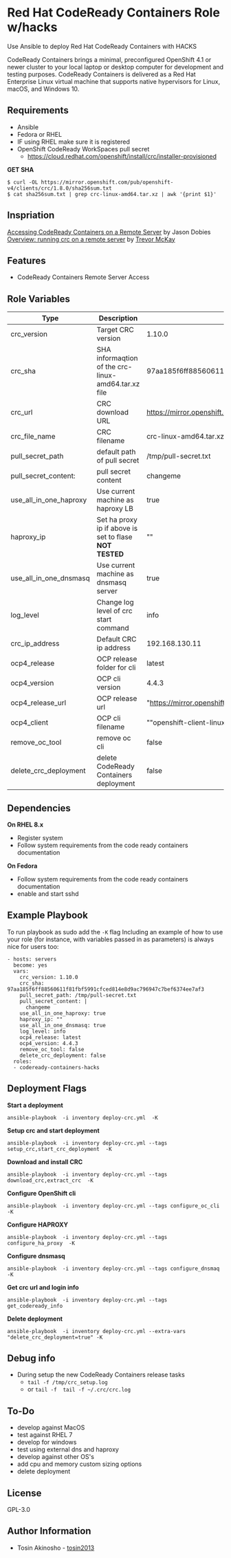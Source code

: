 Red Hat CodeReady Containers Role w/hacks
=========

Use Ansible to deploy Red Hat CodeReady Containers with HACKS

CodeReady Containers brings a minimal, preconfigured OpenShift 4.1 or newer cluster to your local laptop or desktop computer for development and testing purposes. CodeReady Containers is delivered as a Red Hat Enterprise Linux virtual machine that supports native hypervisors for Linux, macOS, and Windows 10.

Requirements
------------

*  Ansible 
*  Fedora or RHEL 
* IF using RHEL make sure it is registered
* OpenShift CodeReady WorkSpaces  pull secret 
  * https://cloud.redhat.com/openshift/install/crc/installer-provisioned

**GET SHA** 
```
$ curl -OL https://mirror.openshift.com/pub/openshift-v4/clients/crc/1.8.0/sha256sum.txt
$ cat sha256sum.txt | grep crc-linux-amd64.tar.xz | awk '{print $1}'
```

Inspriation 
--------------
[Accessing CodeReady Containers on a Remote Server](https://www.openshift.com/blog/accessing-codeready-containers-on-a-remote-server/) by Jason Dobies  
[Overview: running crc on a remote server](https://gist.github.com/tmckayus/8e843f90c44ac841d0673434c7de0c6a) by [Trevor McKay](https://gist.github.com/tmckayus)

Features
--------
* CodeReady Containers Remote Server Access

Role Variables
--------------

Type  | Description  | Default Value
--|---|--
crc_version  | Target CRC version  | 1.10.0
crc_sha      | SHA informaqtion of the crc-linux-amd64.tar.xz file | 97aa185f6ff88560611f81fbf5991cfced814e8d9ac796947c7bef6374ee7af3
crc_url      |  CRC download URL | https://mirror.openshift.com/pub/openshift-v4/clients/crc/
crc_file_name  | CRC filename  | crc-linux-amd64.tar.xz
pull_secret_path | default path of pull secret | /tmp/pull-secret.txt
pull_secret_content: | pull secret content     |  changeme
use_all_in_one_haproxy | Use current machine as haproxy LB | true
haproxy_ip             | Set ha proxy ip if above is set to flase **NOT TESTED**| ""
use_all_in_one_dnsmasq | Use current machine as dnsmasq server | true
log_level              | Change log level of crc start command | info
crc_ip_address | Default CRC ip address| 192.168.130.11
ocp4_release  | OCP release folder for cli | latest
ocp4_version   | OCP cli version | 4.4.3
ocp4_release_url | OCP release url | "https://mirror.openshift.com/pub/openshift-v4/clients/ocp/{{ ocp4_release }}/"
ocp4_client | OCP cli filename | ""openshift-client-linux-{{ ocp4_version }}.tar.gz"
remove_oc_tool | remove oc cli  | false
delete_crc_deployment | delete CodeReady Containers deployment  | false

Dependencies
------------

**On RHEL 8.x**
* Register system
* Follow system requirements from the code ready containers documentation 

**On Fedora**
* Follow system requirements from the code ready containers documentation 
* enable and start sshd

Example Playbook
----------------
To run playbook as sudo add the `-K` flag 
Including an example of how to use your role (for instance, with variables passed in as parameters) is always nice for users too:
```
- hosts: servers
  become: yes
  vars:
    crc_version: 1.10.0
    crc_sha: 97aa185f6ff88560611f81fbf5991cfced814e8d9ac796947c7bef6374ee7af3
    pull_secret_path: /tmp/pull-secret.txt
    pull_secret_content: |
      changeme
    use_all_in_one_haproxy: true
    haproxy_ip: ""
    use_all_in_one_dnsmasq: true 
    log_level: info
    ocp4_release: latest
    ocp4_version: 4.4.3
    remove_oc_tool: false
    delete_crc_deployment: false
  roles:
  - codeready-containers-hacks
```

Deployment Flags
---------------
**Start a deployment**
```
ansible-playbook  -i inventory deploy-crc.yml  -K
```

**Setup crc and start deployment**
```
ansible-playbook  -i inventory deploy-crc.yml --tags setup_crc,start_crc_deployment  -K
```

**Download and install CRC**
```
ansible-playbook  -i inventory deploy-crc.yml --tags download_crc,extract_crc  -K
```

**Configure OpenShift cli**
```
ansible-playbook  -i inventory deploy-crc.yml --tags configure_oc_cli -K
```

**Configure HAPROXY**
```
ansible-playbook  -i inventory deploy-crc.yml --tags configure_ha_proxy  -K
```

**Configure dnsmasq**
```
ansible-playbook  -i inventory deploy-crc.yml --tags configure_dnsmaq  -K
```

**Get crc url and login info**
```
ansible-playbook  -i inventory deploy-crc.yml --tags get_codeready_info
```

**Delete deployment**
```
ansible-playbook  -i inventory deploy-crc.yml --extra-vars "delete_crc_deployment=true" -K 
```

Debug info
----------
* During setup the new CodeReady Containers release tasks
  * `tail -f /tmp/crc_setup.log`
  * or `tail -f  tail -f ~/.crc/crc.log`

To-Do
-------
* develop against MacOS
* test against RHEL 7
* develop for windows
* test using external dns and haproxy 
* develop against other OS's
* add cpu and memory custom sizing options 
* delete deployment
  
License
-------

GPL-3.0

Author Information
------------------

* Tosin Akinosho - [tosin2013](https://github.com/tosin2013)
